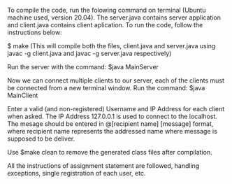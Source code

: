 To compile the code, run the folowing command on terminal (Ubuntu machine used, version 20.04). The server.java contains server application and client.java contains client aplication. To run the code, follow the instructions below:

$ make
(This will compile both the files, client.java and server.java using javac -g client.java and javac -g server.java respectively)

Run the server with the command:
$java MainServer

Now we can connect multiple clients to our server, each of the clients must be connected from a new terminal window. Run the command:
$java MainClient

Enter a valid (and non-registered) Username and IP Address for each client when asked. The IP Address 127.0.0.1 is used to connect to the localhost. The mesage should be entered in @[recipient name] [message] format, where recipient name represents the addressed name where message is supposed to be deliver.

Use $make clean to remove the generated class files after compilation.

All the instructions of assignment statement are followed, handling exceptions, single registration of each user, etc.
